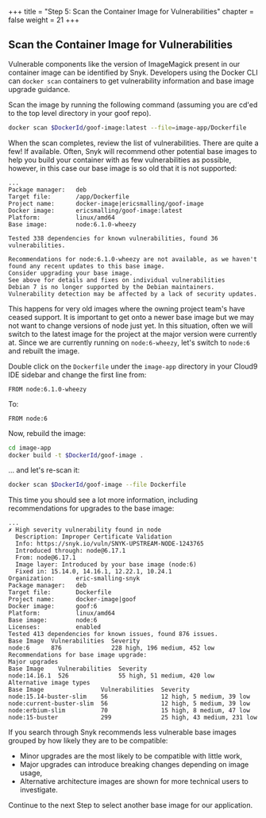 +++
title = "Step 5: Scan the Container Image for Vulnerabilities"
chapter = false
weight = 21
+++

## Scan the Container Image for Vulnerabilities

Vulnerable components like the version of ImageMagick present in our container image can be identified by Snyk. Developers using the Docker CLI can `docker scan` containers to get vulnerability information and base image upgrade guidance. 

Scan the image by running the following command (assuming you are cd'ed to the top level directory in your goof repo). 

```sh
docker scan $DockerId/goof-image:latest --file=image-app/Dockerfile
```

When the scan completes, review the list of vulnerabilities. There are quite a few! If available.  Often, Snyk will recommend other potential base images to help you build your container with as few vulnerabilities as possible, however, in this case our base image is so old that it is not supported:

```text
...
Package manager:   deb
Target file:       /app/Dockerfile
Project name:      docker-image|ericsmalling/goof-image
Docker image:      ericsmalling/goof-image:latest
Platform:          linux/amd64
Base image:        node:6.1.0-wheezy

Tested 338 dependencies for known vulnerabilities, found 36 vulnerabilities.

Recommendations for node:6.1.0-wheezy are not available, as we haven't found any recent updates to this base image.
Consider upgrading your base image.
See above for details and fixes on individual vulnerabilities
Debian 7 is no longer supported by the Debian maintainers. Vulnerability detection may be affected by a lack of security updates.
```
This happens for very old images where the owning project team's have ceased support.  It is important to get onto a newer base image but we may not want to change versions of node just yet.  In this situation, often we will switch to the latest image for the project at the major version were currently at.  Since we are currently running on `node:6-wheezy`, let's switch to `node:6` and rebuilt the image.

Double click on the `Dockerfile` under the `image-app` directory in your Cloud9 IDE sidebar and change the first line from:
```docker
FROM node:6.1.0-wheezy
```
To:
```docker
FROM node:6
```

Now, rebuild the image:
```bash
cd image-app
docker build -t $DockerId/goof-image .
```
 ... and let's re-scan it:
```bash
docker scan $DockerId/goof-image --file Dockerfile
```

This time you should see a lot more information, including recommendations for upgrades to the base image:
```text
...
✗ High severity vulnerability found in node
  Description: Improper Certificate Validation
  Info: https://snyk.io/vuln/SNYK-UPSTREAM-NODE-1243765
  Introduced through: node@6.17.1
  From: node@6.17.1
  Image layer: Introduced by your base image (node:6)
  Fixed in: 15.14.0, 14.16.1, 12.22.1, 10.24.1
Organization:      eric-smalling-snyk
Package manager:   deb
Target file:       Dockerfile
Project name:      docker-image|goof
Docker image:      goof:6
Platform:          linux/amd64
Base image:        node:6
Licenses:          enabled
Tested 413 dependencies for known issues, found 876 issues.
Base Image  Vulnerabilities  Severity
node:6      876              228 high, 196 medium, 452 low
Recommendations for base image upgrade:
Major upgrades
Base Image    Vulnerabilities  Severity
node:14.16.1  526              55 high, 51 medium, 420 low
Alternative image types
Base Image                Vulnerabilities  Severity
node:15.14-buster-slim    56               12 high, 5 medium, 39 low
node:current-buster-slim  56               12 high, 5 medium, 39 low
node:erbium-slim          70               15 high, 8 medium, 47 low
node:15-buster            299              25 high, 43 medium, 231 low
```

If you search through 
Snyk recommends less vulnerable base images grouped by how likely they are to be compatible:

- Minor upgrades are the most likely to be compatible with little work,
- Major upgrades can introduce breaking changes depending on image usage,
- Alternative architecture images are shown for more technical users to investigate.

Continue to the next Step to select another base image for our application.

